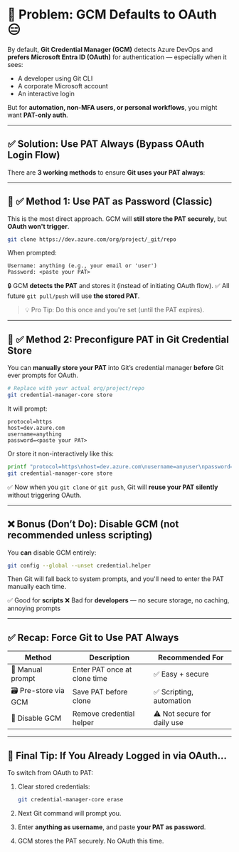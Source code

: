 # 🔧 Problem: GCM Defaults to OAuth 😑

By default, **Git Credential Manager (GCM)** detects Azure DevOps and **prefers Microsoft Entra ID (OAuth)** for authentication — especially when it sees:

- A developer using Git CLI
- A corporate Microsoft account
- An interactive login

But for **automation, non-MFA users, or personal workflows**, you might want **PAT-only auth**.

---

## ✅ Solution: Use PAT Always (Bypass OAuth Login Flow)

There are **3 working methods** to ensure **Git uses your PAT always**:

---

## 🔐 ✅ Method 1: Use PAT as Password (Classic)

This is the most direct approach. GCM will **still store the PAT securely**, but **OAuth won't trigger**.

```bash
git clone https://dev.azure.com/org/project/_git/repo
```

When prompted:

```plaintext
Username: anything (e.g., your email or 'user')
Password: <paste your PAT>
```

🔒 GCM **detects the PAT** and stores it (instead of initiating OAuth flow).
✅ All future `git pull/push` will use **the stored PAT**.

> 💡 Pro Tip: Do this once and you're set (until the PAT expires).

---

## 🔄 ✅ Method 2: Preconfigure PAT in Git Credential Store

You can **manually store your PAT** into Git’s credential manager **before** Git ever prompts for OAuth.

```bash
# Replace with your actual org/project/repo
git credential-manager-core store
```

It will prompt:

```plaintext
protocol=https
host=dev.azure.com
username=anything
password=<paste your PAT>
```

Or store it non-interactively like this:

```bash
printf "protocol=https\nhost=dev.azure.com\nusername=anyuser\npassword=your_PAT_here\n" | \
git credential-manager-core store
```

✅ Now when you `git clone` or `git push`, Git will **reuse your PAT silently** without triggering OAuth.

---

## ❌ Bonus (Don’t Do): Disable GCM (not recommended unless scripting)

You **can** disable GCM entirely:

```bash
git config --global --unset credential.helper
```

Then Git will fall back to system prompts, and you'll need to enter the PAT manually each time.

✅ Good for **scripts**
❌ Bad for **developers** — no secure storage, no caching, annoying prompts

---

## ✅ Recap: Force Git to Use PAT Always

| Method               | Description                  | Recommended For             |
| -------------------- | ---------------------------- | --------------------------- |
| 💬 Manual prompt     | Enter PAT once at clone time | ✅ Easy + secure            |
| 🗃️ Pre-store via GCM | Save PAT before clone        | ✅ Scripting, automation    |
| 🚫 Disable GCM       | Remove credential helper     | ⚠️ Not secure for daily use |

---

## 🧠 Final Tip: If You Already Logged in via OAuth…

To switch from OAuth to PAT:

1. Clear stored credentials:

   ```bash
   git credential-manager-core erase
   ```

2. Next Git command will prompt you.

3. Enter **anything as username**, and paste **your PAT as password**.

4. GCM stores the PAT securely. No OAuth this time.
